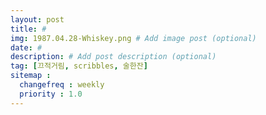 ```yaml
---
layout: post
title: #
img: 1987.04.28-Whiskey.png # Add image post (optional)
date: #
description: # Add post description (optional)
tag: [끄적거림, scribbles, 술한잔]
sitemap :
  changefreq : weekly
  priority : 1.0
---
```


